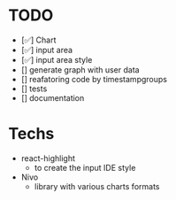 # TODO
- [:white_check_mark:] Chart
- [:white_check_mark:] input area
- [:white_check_mark:] input area style
- [] generate graph with user data 
- [] reafatoring code by timestampgroups
- [] tests
- [] documentation

# Techs
- react-highlight
  - to create the input IDE style 
- Nivo
  - library with various charts formats

